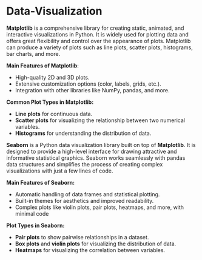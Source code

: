 # Data-Visualization

**Matplotlib** is a comprehensive library for creating static, animated, and interactive visualizations in Python. It is widely used for plotting data and offers great flexibility and control over the appearance of plots. Matplotlib can produce a variety of plots such as line plots, scatter plots, histograms, bar charts, and more. 


**Main Features of Matplotlib**: 

* High-quality 2D and 3D plots.
* Extensive customization options (color, labels, grids, etc.). 
* Integration with other libraries like NumPy, pandas, and more.

**Common Plot Types in Matplotlib:** 
* **Line plots** for continuous data. 
* **Scatter plots** for visualizing the relationship between two numerical variables. 
* **Histograms** for understanding the distribution of data.

**Seaborn** is a Python data visualization library built on top of **Matplotlib**. It is designed to provide a high-level interface for drawing attractive and informative statistical graphics. Seaborn works seamlessly with pandas data structures and simplifies the process of creating complex visualizations with just a few lines of code. 

**Main Features of Seaborn:**

* Automatic handling of data frames and statistical plotting. 
* Built-in themes for aesthetics and improved readability. 
* Complex plots like violin plots, pair plots, heatmaps, and more, with minimal code

**Plot Types in Seaborn:** 

* **Pair plots** to show pairwise relationships in a dataset. 
* **Box plots** and **violin plots** for visualizing the distribution of data. 
* **Heatmaps** for visualizing the correlation between variables.
